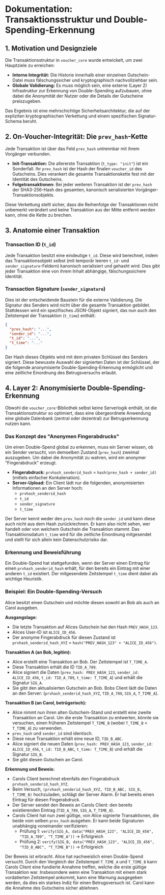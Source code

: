 # Dokumentation: Transaktionsstruktur und Double-Spending-Erkennung

## 1\. Motivation und Designziele

Die Transaktionsstruktur in `voucher_core` wurde entwickelt, um zwei Hauptziele zu erreichen:

* **Interne Integrität:** Die Historie innerhalb einer einzelnen Gutschein-Datei muss fälschungssicher und kryptographisch nachvollziehbar sein.
* **Globale Validierung:** Es muss möglich sein, eine externe (Layer 2) Infrastruktur zur Erkennung von Double-Spending aufzubauen, ohne dabei die Anonymität der Nutzer oder die Details der Gutscheine preiszugeben.

Das Ergebnis ist eine mehrschichtige Sicherheitsarchitektur, die auf der expliziten kryptographischen Verkettung und einem spezifischen Signatur-Schema beruht.

## 2\. On-Voucher-Integrität: Die `prev_hash`-Kette

Jede Transaktion ist über das Feld `prev_hash` untrennbar mit ihrem Vorgänger verbunden.

* **Init-Transaktion:** Die allererste Transaktion (`t_type: "init"`) ist ein Sonderfall. Ihr `prev_hash` ist der Hash der finalen `voucher_id` des Gutscheins. Dies verankert die gesamte Transaktionskette fest mit der Identität des Gutscheins.
* **Folgetransaktionen:** Bei jeder weiteren Transaktion ist der `prev_hash` der SHA3-256-Hash des gesamten, kanonisch serialisierten Vorgänger-Transaktionsobjekts.

Diese Verkettung stellt sicher, dass die Reihenfolge der Transaktionen nicht unbemerkt verändert und keine Transaktion aus der Mitte entfernt werden kann, ohne die Kette zu brechen.

## 3\. Anatomie einer Transaktion

### Transaction ID (`t_id`)

Jede Transaktion besitzt eine eindeutige `t_id`. Diese wird berechnet, indem das Transaktionsobjekt selbst (mit temporär leeren `t_id`- und `sender_signature`-Feldern) kanonisch serialisiert und gehasht wird. Dies gibt jeder Transaktion eine von ihrem Inhalt abhängige, fälschungssichere Identität.

### Transaction Signature (`sender_signature`)

Dies ist der entscheidende Baustein für die externe Validierung. Die Signatur des Senders wird nicht über die gesamte Transaktion gebildet. Stattdessen wird ein spezifisches JSON-Objekt signiert, das nun auch den Zeitstempel der Transaktion (`t_time`) enthält:

```json
{
  "prev_hash": "...",
  "sender_id": "...",
  "t_id": "...",
  "t_time": "..."
}
```

Der Hash dieses Objekts wird mit dem privaten Schlüssel des Senders signiert. Diese bewusste Auswahl der signierten Daten ist der Schlüssel, der die folgende anonymisierte Double-Spending-Erkennung ermöglicht und eine zeitliche Einordnung des Betrugsversuchs erlaubt.

## 4. Layer 2: Anonymisierte Double-Spending-Erkennung
Obwohl die `voucher_core`-Bibliothek selbst keine Serverlogik enthält, ist die Transaktionsstruktur so optimiert, dass eine übergeordnete Anwendung eine globale Datenbank (zentral oder dezentral) zur Betrugserkennung nutzen kann.

### Das Konzept des "Anonymen Fingerabdrucks"

Um einen Double-Spend global zu erkennen, muss ein Server wissen, ob ein Sender versucht, von demselben Zustand (`prev_hash`) zweimal auszugeben. Um dabei die Anonymität zu wahren, wird ein anonymer "Fingerabdruck" erzeugt.

* **Fingerabdruck:** `prvhash_senderid_hash` = `hash(prev_hash + sender_id)` (mittels einfacher Konkatenation).
* **Server-Upload:** Ein Client lädt nur die folgenden, anonymisierten Informationen an den Server hoch:
  * `prvhash_senderid_hash`
  * `t_id`
  * `sender_signature`
  * `t_time`

Der Server kennt weder den `prev_hash` noch die `sender_id` und kann diese auch nicht aus dem Hash zurückrechnen. Er kann also nicht sehen, wer handelt oder von welchem Gutschein die Transaktion stammt. Das Transaktionsdatum `t_time` wird für die zeitliche Einordnung mitgesendet und stellt für sich allein kein Datenschutzrisiko dar.

### Erkennung und Beweisführung

Ein Double-Spend hat stattgefunden, wenn der Server einen Eintrag für einen `prvhash_senderid_hash` erhält, für den bereits ein Eintrag mit einer anderen `t_id` existiert. Der mitgesendete Zeitstempel `t_time` dient dabei als wichtige Heuristik.

### Beispiel: Ein Double-Spending-Versuch

Alice besitzt einen Gutschein und möchte diesen sowohl an Bob als auch an Carol ausgeben.

**Ausgangslage:**

* Die letzte Transaktion auf Alices Gutschein hat den Hash `PREV_HASH_123`.
* Alices User-ID ist `ALICE_ID_456`.
* Der anonyme Fingerabdruck für diesen Zustand ist `prvhash_senderid_hash_XYZ` = `hash("PREV_HASH_123" + "ALICE_ID_456")`.

**Transaktion A (an Bob, legitim):**

* Alice erstellt eine Transaktion an Bob. Der Zeitstempel ist `T_TIME_A`.
* Diese Transaktion erhält die ID `TID_A_789`.
* Alice signiert die Daten (`prev_hash: PREV_HASH_123`, `sender_id: ALICE_ID_456`, `t_id: TID_A_789`, `t_time: T_TIME_A`) und erhält die Signatur `SIG_A`.
* Sie gibt den aktualisierten Gutschein an Bob. Bobs Client lädt die Daten an den Server: (`prvhash_senderid_hash_XYZ`, `TID_A_789`, `SIG_A`, `T_TIME_A`).

**Transaktion B (an Carol, betrügerisch):**

* Alice nimmt nun ihren alten Gutschein-Stand und erstellt eine zweite Transaktion an Carol. Um die erste Transaktion zu entwerten, könnte sie versuchen, einen früheren Zeitstempel `T_TIME_B` (wobei `T_TIME_B` \< `T_TIME_A`) zu verwenden.
* `prev_hash` und `sender_id` sind identisch.
* Diese neue Transaktion erhält eine neue ID, `TID_B_ABC`.
* Alice signiert die neuen Daten (`prev_hash: PREV_HASH_123`, `sender_id: ALICE_ID_456`, `t_id: TID_B_ABC`, `t_time: T_TIME_B`) und erhält die Signatur `SIG_B`.
* Sie gibt diesen Gutschein an Carol.

**Erkennung und Beweis:**

* Carols Client berechnet ebenfalls den Fingerabdruck `prvhash_senderid_hash_XYZ`.
* Beim Versuch, `(prvhash_senderid_hash_XYZ, TID_B_ABC, SIG_B, T_TIME_B)` hochzuladen, schlägt der Server Alarm. Er hat bereits einen Eintrag für diesen Fingerabdruck.
* Der Server sendet den Beweis an Carols Client: den bereits existierenden Eintrag (`TID_A_789`, `SIG_A`, `T_TIME_A`).
* Carols Client hat nun zwei gültige, von Alice signierte Transaktionen, die beide vom selben `prev_hash` ausgehen. Er kann beide Signaturen unabhängig voneinander verifizieren:
  * Prüfung 1: `verify(SIG_A, data("PREV_HASH_123", "ALICE_ID_456", "TID_A_789", "T_TIME_A"))` -\> Erfolgreich
  * Prüfung 2: `verify(SIG_B, data("PREV_HASH_123", "ALICE_ID_456", "TID_B_ABC", "T_TIME_B"))` -\> Erfolgreich

Der Beweis ist erbracht. Alice hat nachweislich einen Double-Spend versucht. Durch den Vergleich der Zeitstempel `T_TIME_A` und `T_TIME_B` kann Carols Client eine fundierte Annahme treffen, welche die erste gültige Transaktion war. Insbesondere wenn eine Transaktion mit einem stark vordatierten Zeitstempel ankommt, kann eine Warnung ausgegeben werden, da dies ein starkes Indiz für einen Betrugsversuch ist. Carol kann die Annahme des Gutscheins sicher ablehnen.
